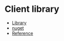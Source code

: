 
# Client library

- [Library](https://github.com/googleapis/google-api-dotnet-client/tree/master/Src/Generated/Google.Apis.MyBusinessAccountManagement.v1)
- [nuget](https://www.nuget.org/packages/Google.Apis.MyBusinessAccountManagement.v1)
- [Reference](https://googleapis.dev/dotnet/Google.Apis.MyBusinessAccountManagement.v1/latest/api/Google.Apis.MyBusinessAccountManagement.v1.html)

